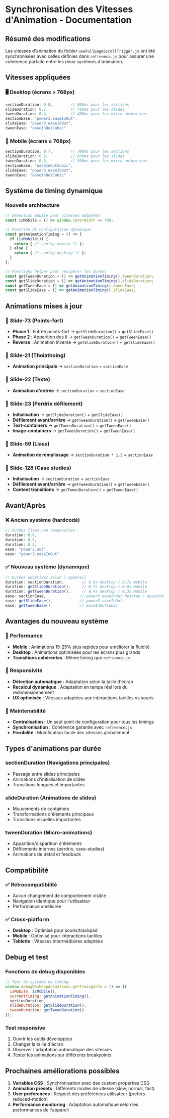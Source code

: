 # Synchronisation des Vitesses d'Animation - Documentation

## Résumé des modifications

Les vitesses d'animation du fichier `useFullpageScrollTrigger.js` ont été synchronisées avec celles définies dans `refreence.js` pour assurer une cohérence parfaite entre les deux systèmes d'animation.

## Vitesses appliquées

### 🖥️ **Desktop (écrans > 768px)**
```javascript
sectionDuration: 0.8,        // 800ms pour les sections
slideDuration: 0.7,          // 700ms pour les slides  
tweenDuration: 0.4,          // 400ms pour les micro-animations
sectionEase: "power3.easeInOut",
slideEase: "power3.easeInOut", 
tweenEase: "easeInOutCubic"
```

### 📱 **Mobile (écrans ≤ 768px)**
```javascript
sectionDuration: 0.7,        // 700ms pour les sections
slideDuration: 0.6,          // 600ms pour les slides
tweenDuration: 0.3,          // 300ms pour les micro-animations  
sectionEase: "easeInOutCubic",
slideEase: "power3.easeInOut",
tweenEase: "easeInOutCubic"
```

## Système de timing dynamique

### Nouvelle architecture
```javascript
// Détection mobile pour vitesses adaptées
const isMobile = () => window.innerWidth <= 768;

// Fonction de configuration dynamique
const getAnimationTiming = () => {
  if (isMobile()) {
    return { /* config mobile */ };
  } else {
    return { /* config desktop */ };
  }
};

// Fonctions helper pour récupérer les durées
const getTweenDuration = () => getAnimationTiming().tweenDuration;
const getSlideDuration = () => getAnimationTiming().slideDuration;
const getTweenEase = () => getAnimationTiming().tweenEase;
const getSlideEase = () => getAnimationTiming().slideEase;
```

## Animations mises à jour

### 🎯 **Slide-73 (Points-fort)**
- **Phase 1** : Entrée points-fort → `getSlideDuration()` + `getSlideEase()`
- **Phase 2** : Apparition des li → `getTweenDuration()` + `getTweenEase()`
- **Reverse** : Animation inverse → `getSlideDuration()` + `getSlideEase()`

### 🎯 **Slide-21 (Thoiathoing)**
- **Animation principale** → `sectionDuration` + `sectionEase`

### 🎯 **Slide-22 (Texte)**
- **Animation d'entrée** → `sectionDuration` + `sectionEase`

### 🎯 **Slide-23 (Perdrix défilement)**
- **Initialisation** → `getSlideDuration()` + `getSlideEase()`
- **Défilement avant/arrière** → `getTweenDuration()` + `getTweenEase()`
- **Text-containers** → `getTweenDuration()` + `getTweenEase()`
- **Image-containers** → `getTweenDuration()` + `getTweenEase()`

### 🎯 **Slide-59 (Llass)**
- **Animation de remplissage** → `sectionDuration * 1.5` + `sectionEase`

### 🎯 **Slide-128 (Case studies)**
- **Initialisation** → `sectionDuration` + `sectionEase`
- **Défilement avant/arrière** → `getTweenDuration()` + `getTweenEase()`
- **Content transitions** → `getTweenDuration()` + `getTweenEase()`

## Avant/Après

### ❌ **Ancien système (hardcodé)**
```javascript
// Durées fixes non responsives
duration: 0.8,
duration: 0.5,
duration: 0.4,
ease: "power2.out",
ease: "power3.easeInOut"
```

### ✅ **Nouveau système (dynamique)**
```javascript
// Durées adaptives selon l'appareil
duration: sectionDuration,        // 0.8s desktop / 0.7s mobile
duration: getSlideDuration(),     // 0.7s desktop / 0.6s mobile  
duration: getTweenDuration(),     // 0.4s desktop / 0.3s mobile
ease: sectionEase,               // power3.easeInOut desktop / easeInOutCubic mobile
ease: getSlideEase(),            // power3.easeInOut
ease: getTweenEase()             // easeInOutCubic
```

## Avantages du nouveau système

### 🚀 **Performance**
- **Mobile** : Animations 15-25% plus rapides pour améliorer la fluidité
- **Desktop** : Animations optimisées pour les écrans plus grands
- **Transitions cohérentes** : Même timing que `refreence.js`

### 📱 **Responsivité**
- **Détection automatique** : Adaptation selon la taille d'écran
- **Recalcul dynamique** : Adaptation en temps réel lors du redimensionnement
- **UX optimisée** : Vitesses adaptées aux interactions tactiles vs souris

### 🔧 **Maintenabilité**
- **Centralisation** : Un seul point de configuration pour tous les timings
- **Synchronisation** : Cohérence garantie avec `refreence.js`
- **Flexibilité** : Modification facile des vitesses globalement

## Types d'animations par durée

### **sectionDuration** (Navigations principales)
- Passage entre slides principales
- Animations d'initialisation de slides
- Transitions longues et importantes

### **slideDuration** (Animations de slides)
- Mouvements de containers
- Transformations d'éléments principaux
- Transitions visuelles importantes

### **tweenDuration** (Micro-animations)
- Apparition/disparition d'éléments
- Défilements internes (perdrix, case-studies)
- Animations de détail et feedback

## Compatibilité

### ✅ **Rétrocompatibilité**
- Aucun changement de comportement visible
- Navigation identique pour l'utilisateur
- Performance améliorée

### ✅ **Cross-platform**
- **Desktop** : Optimisé pour souris/trackpad
- **Mobile** : Optimisé pour interactions tactiles
- **Tablette** : Vitesses intermédiaires adaptées

## Debug et test

### Fonctions de debug disponibles
```javascript
// Test du système de timing
window.debugDesktopAnimations.getTimingInfo = () => ({
  isMobile: isMobile(),
  currentTiming: getAnimationTiming(),
  sectionDuration,
  slideDuration: getSlideDuration(),
  tweenDuration: getTweenDuration()
});
```

### Test responsive
1. Ouvrir les outils développeur
2. Changer la taille d'écran
3. Observer l'adaptation automatique des vitesses
4. Tester les animations sur différents breakpoints

## Prochaines améliorations possibles

1. **Variables CSS** : Synchronisation avec des custom properties CSS
2. **Animation presets** : Différents modes de vitesse (slow, normal, fast)
3. **User preferences** : Respect des préférences utilisateur (prefers-reduced-motion)
4. **Performance monitoring** : Adaptation automatique selon les performances de l'appareil 